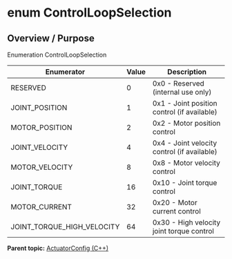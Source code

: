 # enum ControlLoopSelection

## Overview / Purpose

Enumeration ControlLoopSelection

|Enumerator|Value|Description|
|----------|-----|-----------|
|RESERVED|0|0x0 - Reserved \(internal use only\)|
|JOINT\_POSITION|1|0x1 - Joint position control \(if available\)|
|MOTOR\_POSITION|2|0x2 - Motor position control|
|JOINT\_VELOCITY|4|0x4 - Joint velocity control \(if available\)|
|MOTOR\_VELOCITY|8|0x8 - Motor velocity control|
|JOINT\_TORQUE|16|0x10 - Joint torque control|
|MOTOR\_CURRENT|32|0x20 - Motor current control|
|JOINT\_TORQUE\_HIGH\_VELOCITY|64|0x30 - High velocity joint torque control|

**Parent topic:** [ActuatorConfig \(C++\)](../../summary_pages/ActuatorConfig.md)

